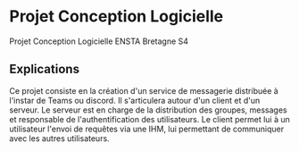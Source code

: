 # Projet Conception Logicielle
 Projet Conception Logicielle ENSTA Bretagne S4


## Explications
Ce projet consiste en la création d'un service de messagerie distribuée à l'instar de Teams ou discord. Il s'articulera autour d'un client et d'un serveur. Le serveur est en charge de la distribution des groupes, messages et responsable de l'authentification des utilisateurs. Le client permet lui à un utilisateur l'envoi de requêtes via une IHM, lui permettant de communiquer avec les autres utilisateurs.

